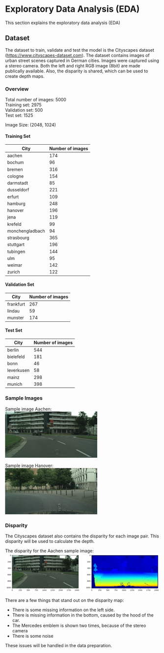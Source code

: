 # Exploratory Data Analysis (EDA)
This section explains the exploratory data analysis (EDA)

## Dataset
The dataset to train, validate and test the model is the Cityscapes dataset (https://www.cityscapes-dataset.com).
The dataset contains images of urban street scenes captured in German cities. Images were captured using a stereo camera. Both the left and right RGB image (8bit) are made publically available. Also, the disparity is shared, which can be used to create depth maps.

### Overview
Total number of images: 5000 \
Training set:  2975 \
Validation set:  500 \
Test set:  1525

Image Size: (2048, 1024)

#### Training Set
| City            |   Number of images |
|-----------------|--------------------|
| aachen          |                174 |
| bochum          |                 96 |
| bremen          |                316 |
| cologne         |                154 |
| darmstadt       |                 85 |
| dusseldorf      |                221 |
| erfurt          |                109 |
| hamburg         |                248 |
| hanover         |                196 |
| jena            |                119 |
| krefeld         |                 99 |
| monchengladbach |                 94 |
| strasbourg      |                365 |
| stuttgart       |                196 |
| tubingen        |                144 |
| ulm             |                 95 |
| weimar          |                142 |
| zurich          |                122 |

#### Validation Set
| City      |   Number of images |
|-----------|--------------------|
| frankfurt |                267 |
| lindau    |                 59 |
| munster   |                174 |


#### Test Set
| City       |   Number of images |
|------------|--------------------|
| berlin     |                544 |
| bielefeld  |                181 |
| bonn       |                 46 |
| leverkusen |                 58 |
| mainz      |                298 |
| munich     |                398 |

### Sample Images
Sample image Aachen: \
![Sample image aachen](sample_images/aachen_000000_000019_left.png)

Sample image Hanover: \
![Sample image hanover](sample_images/hanover_000000_019116_right.png)

### Disparity
The Cityscapes dataset also contains the disparity for each image pair. This disparity will be used to calculate the depth.

The disparity for the Aachen sample image:
![Sample disparity aachen](sample_images/aachen_000000_000019_disparity_map.png)

There are a few things that stand out on the disparity map:
* There is some missing information on the left side.
* There is missing information in the bottom, caused by the hood of the car.
* The Mercedes emblem is shown two times, because of the stereo camera
* There is some noise

These issues will be handled in the data preparation.
